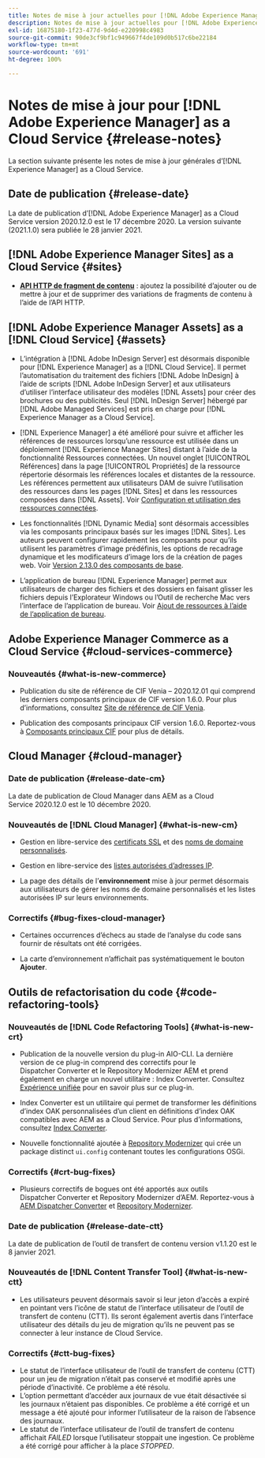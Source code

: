 ```yaml
---
title: Notes de mise à jour actuelles pour [!DNL Adobe Experience Manager] as a Cloud Service.
description: Notes de mise à jour actuelles pour [!DNL Adobe Experience Manager] as a Cloud Service.
exl-id: 16875180-1f23-477d-9d4d-e220998c4983
source-git-commit: 90de3cf9bf1c949667f4de109d0b517c6be22184
workflow-type: tm+mt
source-wordcount: '691'
ht-degree: 100%

---
```


# Notes de mise à jour pour [!DNL Adobe Experience Manager] as a Cloud Service {#release-notes}

La section suivante présente les notes de mise à jour générales d’[!DNL Experience Manager] as a Cloud Service.

## Date de publication {#release-date}

La date de publication d’[!DNL Adobe Experience Manager] as a Cloud Service version 2020.12.0 est le 17 décembre 2020.
La version suivante (2021.1.0) sera publiée le 28 janvier 2021.

## [!DNL Adobe Experience Manager Sites] as a Cloud Service {#sites}

* **[API HTTP de fragment de contenu](/help/assets/content-fragments/assets-api-content-fragments.md)** : ajoutez la possibilité d’ajouter ou de mettre à jour et de supprimer des variations de fragments de contenu à l’aide de l’API HTTP.

## [!DNL Adobe Experience Manager Assets] as a [!DNL Cloud Service] {#assets}

* L’intégration à [!DNL Adobe InDesign Server] est désormais disponible pour [!DNL Experience Manager] as a [!DNL Cloud Service]. Il permet l’automatisation du traitement des fichiers [!DNL Adobe InDesign] à l’aide de scripts [!DNL Adobe InDesign Server] et aux utilisateurs d’utiliser l’interface utilisateur des modèles [!DNL Assets] pour créer des brochures ou des publicités. Seul [!DNL InDesign Server] hébergé par [!DNL Adobe Managed Services] est pris en charge pour [!DNL Experience Manager as a Cloud Service]. <!-- TBD: Add link to article. -->

* [!DNL Experience Manager] a été amélioré pour suivre et afficher les références de ressources lorsqu’une ressource est utilisée dans un déploiement [!DNL Experience Manager Sites] distant à l’aide de la fonctionnalité Ressources connectées. Un nouvel onglet [!UICONTROL Références] dans la page [!UICONTROL Propriétés] de la ressource répertorie désormais les références locales et distantes de la ressource. Les références permettent aux utilisateurs DAM de suivre l’utilisation des ressources dans les pages [!DNL Sites] et dans les ressources composées dans [!DNL Assets]. Voir [Configuration et utilisation des ressources connectées](/help/assets/use-assets-across-connected-assets-instances.md).

* Les fonctionnalités [!DNL Dynamic Media] sont désormais accessibles via les composants principaux basés sur les images [!DNL Sites]. Les auteurs peuvent configurer rapidement les composants pour qu’ils utilisent les paramètres d’image prédéfinis, les options de recadrage dynamique et les modificateurs d’image lors de la création de pages web. Voir [Version 2.13.0 des composants de base](https://github.com/adobe/aem-core-wcm-components/releases/tag/core.wcm.components.reactor-2.13.0).

* L’application de bureau [!DNL Experience Manager] permet aux utilisateurs de charger des fichiers et des dossiers en faisant glisser les fichiers depuis l’Explorateur Windows ou l’Outil de recherche Mac vers l’interface de l’application de bureau. Voir [Ajout de ressources à l’aide de l’application de bureau](https://experienceleague.adobe.com/docs/experience-manager-desktop-app/using/using.html?lang=fr#upload-and-add-new-assets-to-aem).

## Adobe Experience Manager Commerce as a Cloud Service {#cloud-services-commerce}

### Nouveautés {#what-is-new-commerce}

* Publication du site de référence de CIF Venia – 2020.12.01 qui comprend les derniers composants principaux de CIF version 1.6.0. Pour plus d’informations, consultez [Site de référence de CIF Venia](https://github.com/adobe/aem-cif-guides-venia/releases/tag/venia-2020.12.01).

* Publication des composants principaux CIF version 1.6.0. Reportez-vous à [Composants principaux CIF](https://github.com/adobe/aem-core-cif-components/releases/tag/core-cif-components-reactor-1.6.0) pour plus de détails.

## Cloud Manager {#cloud-manager}

### Date de publication {#release-date-cm}

La date de publication de Cloud Manager dans AEM as a Cloud Service 2020.12.0 est le 10 décembre 2020.

### Nouveautés de [!DNL Cloud Manager] {#what-is-new-cm}

* Gestion en libre-service des [certificats SSL](/help/implementing/cloud-manager/managing-ssl-certifications/introduction.md) et des [noms de domaine personnalisés](/help/implementing/cloud-manager/custom-domain-names/introduction.md).

* Gestion en libre-service des [listes autorisées d’adresses IP](/help/implementing/cloud-manager/ip-allow-lists/introduction.md).

* La page des détails de l’**environnement** mise à jour permet désormais aux utilisateurs de gérer les noms de domaine personnalisés et les listes autorisées IP sur leurs environnements.

### Correctifs {#bug-fixes-cloud-manager}

* Certaines occurrences d’échecs au stade de l’analyse du code sans fournir de résultats ont été corrigées.

* La carte d’environnement n’affichait pas systématiquement le bouton **Ajouter**.

## Outils de refactorisation du code {#code-refactoring-tools}

### Nouveautés de [!DNL Code Refactoring Tools] {#what-is-new-crt}

* Publication de la nouvelle version du plug-in AIO-CLI. La dernière version de ce plug-in comprend des correctifs pour le Dispatcher Converter et le Repository Modernizer AEM et prend également en charge un nouvel utilitaire : Index Converter. Consultez [Expérience unifiée](https://experienceleague.adobe.com/docs/experience-manager-cloud-service/moving/refactoring-tools/unified-experience.html?lang=fr#benefits) pour en savoir plus sur ce plug-in.

* Index Converter est un utilitaire qui permet de transformer les définitions d’index OAK personnalisées d’un client en définitions d’index OAK compatibles avec AEM as a Cloud Service. Pour plus d’informations, consultez [Index Converter](https://github.com/adobe/aem-cloud-service-source-migration/tree/master/packages/index-converter).

* Nouvelle fonctionnalité ajoutée à [Repository Modernizer](https://github.com/adobe/aem-cloud-service-source-migration/tree/master/packages/repository-modernizer) qui crée un package distinct `ui.config` contenant toutes les configurations OSGi.

### Correctifs {#crt-bug-fixes}

* Plusieurs correctifs de bogues ont été apportés aux outils Dispatcher Converter et Repository Modernizer d’AEM. Reportez-vous à [AEM Dispatcher Converter](https://github.com/adobe/aem-cloud-service-source-migration/tree/master/packages/dispatcher-converter) et [Repository Modernizer](https://github.com/adobe/aem-cloud-service-source-migration/tree/master/packages/repository-modernizer).

### Date de publication {#release-date-ctt}

La date de publication de l’outil de transfert de contenu version v1.1.20 est le 8 janvier 2021.

### Nouveautés de [!DNL Content Transfer Tool] {#what-is-new-ctt}

* Les utilisateurs peuvent désormais savoir si leur jeton d’accès a expiré en pointant vers l’icône de statut de l’interface utilisateur de l’outil de transfert de contenu (CTT). Ils seront également avertis dans l’interface utilisateur des détails du jeu de migration qu’ils ne peuvent pas se connecter à leur instance de Cloud Service.

### Correctifs {#ctt-bug-fixes}

* Le statut de l’interface utilisateur de l’outil de transfert de contenu (CTT) pour un jeu de migration n’était pas conservé et modifié après une période d’inactivité. Ce problème a été résolu.
* L’option permettant d’accéder aux journaux de vue était désactivée si les journaux n’étaient pas disponibles. Ce problème a été corrigé et un message a été ajouté pour informer l’utilisateur de la raison de l’absence des journaux.
* Le statut de l’interface utilisateur de l’outil de transfert de contenu affichait *FAILED* lorsque l’utilisateur stoppait une ingestion. Ce problème a été corrigé pour afficher à la place *STOPPED*.
